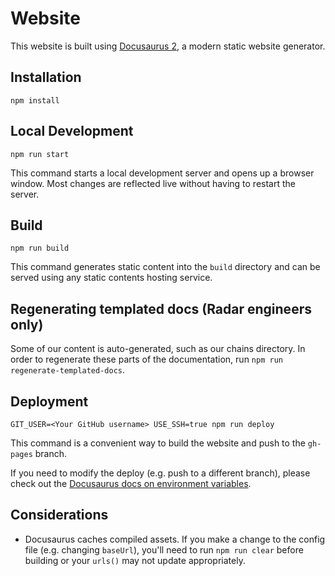 # Website

This website is built using [Docusaurus 2](https://docusaurus.io/), a modern static website generator.
## Installation

```console
npm install
```

## Local Development

```console
npm run start
```

This command starts a local development server and opens up a browser window. Most changes are reflected live without having to restart the server.

## Build

```console
npm run build
```

This command generates static content into the `build` directory and can be served using any static contents hosting service.

## Regenerating templated docs (Radar engineers only)

Some of our content is auto-generated, such as our chains directory. In order to regenerate these parts of the documentation, run `npm run regenerate-templated-docs`.

## Deployment

```console
GIT_USER=<Your GitHub username> USE_SSH=true npm run deploy
```

This command is a convenient way to build the website and push to the `gh-pages` branch.

If you need to modify the deploy (e.g. push to a different branch), please check out the [Docusaurus docs on environment variables](https://docusaurus.io/docs/deployment#environment-settings).

## Considerations

- Docusaurus caches compiled assets. If you make a change to the config file (e.g. changing `baseUrl`), you'll need to run `npm run clear` before building or your `urls()` may not update appropriately.